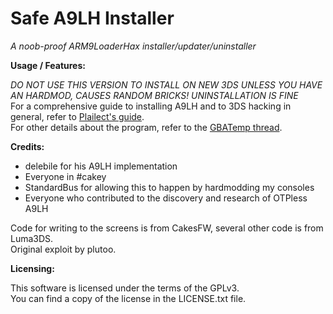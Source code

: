 # Safe A9LH Installer
*A noob-proof ARM9LoaderHax installer/updater/uninstaller*

**Usage / Features:**

*DO NOT USE THIS VERSION TO INSTALL ON NEW 3DS UNLESS YOU HAVE AN HARDMOD, CAUSES RANDOM BRICKS! UNINSTALLATION IS FINE*  
For a comprehensive guide to installing A9LH and to 3DS hacking in general, refer to [Plailect's guide](https://github.com/Plailect/Guide/wiki/Get-Started).  
For other details about the program, refer to the [GBATemp thread](http://gbatemp.net/threads/safea9lhinstaller.419577/).

**Credits:**

* delebile for his A9LH implementation
* Everyone in #cakey
* StandardBus for allowing this to happen by hardmodding my consoles
* Everyone who contributed to the discovery and research of OTPless A9LH

Code for writing to the screens is from CakesFW, several other code is from Luma3DS.  
Original exploit by plutoo.

**Licensing:**

This software is licensed under the terms of the GPLv3.  
You can find a copy of the license in the LICENSE.txt file.
